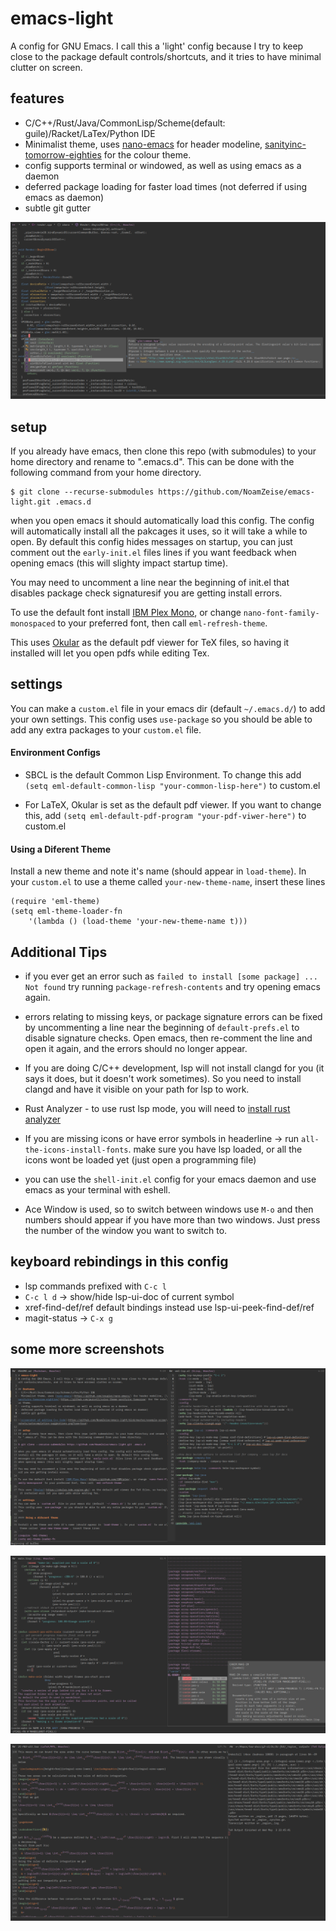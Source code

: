# emacs-light
A config for GNU Emacs. I call this a 'light' config because I try to keep close to the package default controls/shortcuts, and it tries to have minimal clutter on screen.

## features
- C/C++/Rust/Java/CommonLisp/Scheme(default: guile)/Racket/LaTex/Python IDE
- Minimalist theme, uses [nano-emacs](https://github.com/rougier/nano-emacs/) for header modeline, [sanityinc-tomorrow-eighties](https://github.com/purcell/color-theme-sanityinc-tomorrow) for the colour theme.
- config supports terminal or windowed, as well as using emacs as a daemon
- deferred package loading for faster load times (not deferred if using emacs as daemon)
- subtle git gutter

![screenshot of editing C++ Code](https://github.com/NoamZeise/emacs-light/blob/master/example-screenshots/autocompletion-suggestions.png?raw=true)

## setup
If you already have emacs, then clone this repo (with submodules) to your home directory and rename to ".emacs.d". This can be done with the following command from your home directory.
```
$ git clone --recurse-submodules https://github.com/NoamZeise/emacs-light.git .emacs.d
```
when you open emacs it should automatically load this config. The config will automatically
install all the pakcages it uses, so it will take a while to open. By default this config hides 
messages on startup, you can just comment out the `early-init.el` files lines if you want feedback
when opening emacs (this will slighty impact startup time).

You may need to uncomment a line near the beginning of init.el that disables package check signaturesif you are getting install errors.

To use the default font install [IBM Plex Mono](https://github.com/IBM/plex), or change `nano-font-family-monospaced` to your preferred font, then call `eml-refresh-theme`.

This uses [Okular](https://okular.kde.org/en-gb/) as the default pdf viewer for TeX files, so having it installed will let you open pdfs while editing Tex.

## settings
You can make a `custom.el` file in your emacs dir (default `~/.emacs.d/`) to add your own settings.
This config uses `use-package` so you should be able to add any extra packages to your `custom.el` file.

#### Environment Configs

* SBCL is the default Common Lisp Environment. To change this add
`(setq eml-default-common-lisp "your-common-lisp-here")` to custom.el

* For LaTeX, Okular is set as the default pdf viewer. If you want to change this, add
`(setq eml-default-pdf-program "your-pdf-viwer-here")` to custom.el

#### Using a Diferent Theme

Install a new theme and note it's name (should appear in `load-theme`). In your `custom.el` to use a theme called `your-new-theme-name`, insert these lines
```
(require 'eml-theme)
(setq eml-theme-loader-fn
	'(lambda () (load-theme 'your-new-theme-name t)))
```

## Additional Tips

* if you ever get an error such as `failed to install [some package] ... Not found`
try running `package-refresh-contents` and try opening emacs again.

* errors relating to missing keys, or package signature errors can be fixed by uncommenting a line near the beginning of `default-prefs.el` to disable signature checks. Open emacs, then re-comment the line and open it again, and the errors should no longer appear.

* If you are doing C/C++ development, lsp will not install clangd for you 
(it says it does, but it doesn't work sometimes). So you need to install clangd 
and have it visible on your path for lsp to work.

* Rust Analyzer - to use rust lsp mode, you will need to [install rust analyzer](~/.rustup/toolchains/stable-x86_64-unknown-linux-gnu/)

* If you are missing icons or have error symbols in headerline -> run `all-the-icons-install-fonts`. make sure you have lsp loaded, or all the icons wont be loaded yet (just open a programming file)

* you can use the `shell-init.el` config for your emacs daemon and use emacs as your terminal with eshell.

* Ace Window is used, so to switch between windows use `M-o` and then numbers should appear if you have more than two windows. Just press the number of the window you want to switch to.


## keyboard rebindings in this config

* lsp commands prefixed with `C-c l`
* `C-c l d` -> show/hide lsp-ui-doc of current symbol
* xref-find-def/ref default bindings instead use lsp-ui-peek-find-def/ref
* magit-status -> `C-x g`

## some more screenshots

![screenshot of git gutter](https://github.com/NoamZeise/emacs-light/blob/master/example-screenshots/git-gutter-elisp-readme.png?raw=true)

![editing common lisp with repl](https://github.com/NoamZeise/emacs-light/blob/master/example-screenshots/common-lisp-repl.png?raw=true)

![editing latex documents](https://github.com/NoamZeise/emacs-light/blob/master/example-screenshots/latex-editing.png?raw=true)
